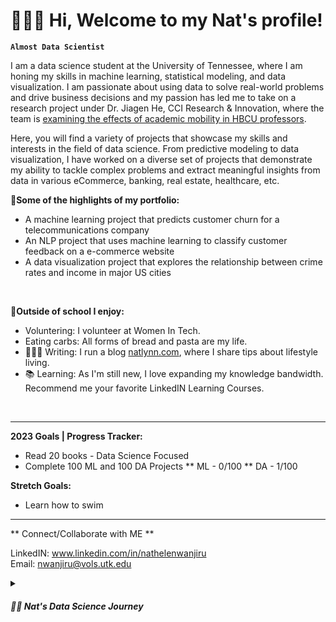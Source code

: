 # 🧚🏽‍♂️ Hi, Welcome to my Nat's profile!

**`Almost Data Scientist`**

I am a data science student at the University of Tennessee, where I am honing my skills in machine learning, statistical modeling, and data visualization. I am passionate about using data to solve real-world problems and drive business decisions and my passion has led me to take on a research project under Dr. Jiagen He, CCI Research & Innovation, where the team is <a href="https://hbcumobility.cci.drexel.edu"> examining the effects of academic mobility in HBCU professors</a>. 

Here, you will find a variety of projects that showcase my skills and interests in the field of data science. From predictive modeling to data visualization, I have worked on a diverse set of projects that demonstrate my ability to tackle complex problems and extract meaningful insights from data in various eCommerce, banking, real estate, healthcare, etc. 

**🌱Some of the highlights of my portfolio:**

- A machine learning project that predicts customer churn for a telecommunications company
- An NLP project that uses machine learning to classify customer feedback on a e-commerce website
- A data visualization project that explores the relationship between crime rates and income in major US cities
<p>&nbsp;</p> 

**👀Outside of school I enjoy:**

- Voluntering: I volunteer at Women In Tech. 
- Eating carbs: All forms of bread and pasta are my life. 
- 👩🏽‍💻 Writing: I run a blog [natlynn.com](https://natlynn.com), where I share tips about lifestyle living. 
- 📚 Learning: As I'm still new, I love expanding my knowledge bandwidth. Recommend me your favorite LinkedIN Learning Courses. 
  <p>&nbsp;</p>
 
-----------------------------------------------------------------------------------------------------------------------------------------------------------

**2023 Goals | Progress Tracker:**
- Read 20 books - Data Science Focused
- Complete 100 ML and 100 DA Projects
  ** ML - 0/100
  ** DA - 1/100

**Stretch Goals:**
* Learn how to swim

-----------------------------------------------------------------------------------------------------------------------------------------------------------

** Connect/Collaborate with ME **

LinkedIN: www.linkedin.com/in/nathelenwanjiru \
Email: nwanjiru@vols.utk.edu

<!---
Kamundos is a ✨ special ✨ repository because its `README.md` (this file) appears on your GitHub profile.
You can click the Preview link to take a look at your changes.
--->


<details>
 <summary><h5>👨‍💻 Nat's Data Science Journey</h3></summary>
   I started my ds journey when I made the switch from engineering to data science late in my junior year in college because I couldn't see myself being anything else but as a data nerd (and it's seriuosly the best decision I've ever made). Ever since I've been playing catch up with not only my data science classes but also with my hard skills and I've relied on self learning to understand the data science field and get as much real world project analysis exposure as I could.
  <li>Fall 2022
    * Data 201
    * COSC 111 </li>
 Quick overview of my courses:
  Fall 2022
    * Data 201
    * COSC 111 
  Spring 2023
    * Data 202
    * Data 301
    * GEOG 311 
